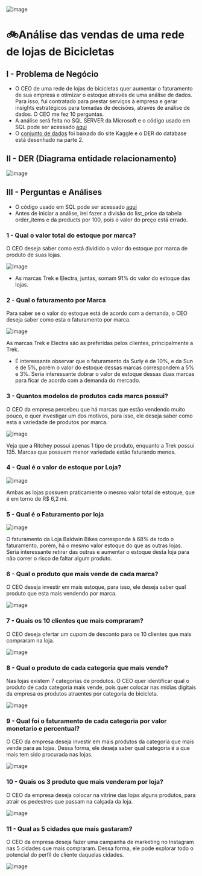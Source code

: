 ![image](https://github.com/user-attachments/assets/93e3bca7-ee57-4e28-811b-ea55b4551510)

# 🚲Análise das vendas de uma rede de lojas de Bicicletas

## I - Problema de Negócio
- O CEO de uma rede de lojas de bicicletas quer aumentar o faturamento de sua empresa e otimizar o estoque através de uma análise de dados. Para isso, fui contratado para prestar serviços à empresa e gerar insights estratégicos para tomadas de decisões, através de análise de dados. O CEO me fez 10 perguntas.
- A análise será feita no SQL SERVER da Microsoft e o código usado em SQL pode ser acessado [aqui]()
- O [conjunto de dados](https://www.kaggle.com/datasets/dillonmyrick/bike-store-sample-database) foi baixado do site Kaggle e o DER do database está desenhado na parte 2.



## II - DER (Diagrama entidade relacionamento)

![image](https://github.com/user-attachments/assets/df4ba659-d747-41ed-8fd0-72dc482fae74)





## III - Perguntas e Análises

- O código usado em SQL pode ser acessado [aqui]()
- Antes de iniciar a análise, irei fazer a divisão do list_price da tabela order_items e da products por 100, pois o valor do preço está errado.



### 1 - Qual o valor total do estoque por marca?

O CEO deseja saber como está dividido o valor do estoque por marca de produto de suas lojas.

![image](https://github.com/user-attachments/assets/a9327705-f850-453f-b10c-d75ccb1b2ea1)

- As marcas Trek e Electra, juntas, somam 91% do valor do estoque das lojas.

### 2 - Qual o faturamento por Marca

Para saber se o valor do estoque está de acordo com a demanda, o CEO deseja saber como esta o faturamento por marca.

![image](https://github.com/user-attachments/assets/733b01f1-541b-4c55-b166-80389ba35f10)

As marcas Trek e Electra são as preferidas pelos clientes, principalmente a Trek.
- É interessante observar que o faturamento da Surly é de 10%, e da Sun é de 5%, porém o valor do estoque dessas marcas correspondem a 5% e 3%. Seria interessante dobrar o valor de estoque dessas duas marcas para ficar de acordo com a demanda do mercado.



### 3 - Quantos modelos de produtos cada marca possui?

O CEO da empresa percebeu que há marcas que estão vendendo muito pouco, e quer investigar um dos motivos, para isso, ele deseja saber como esta a variedade de produtos por marca.

![image](https://github.com/user-attachments/assets/5ab42288-434b-49ed-beb8-ff5a0e06dcfe)

Veja que a Ritchey possui apenas 1 tipo de produto, enquanto a Trek possui 135. Marcas que possuem menor variedade estão faturando menos. 


### 4 - Qual é o valor de estoque por Loja?


![image](https://github.com/user-attachments/assets/d8edeec0-bcc5-47a3-a09b-7fc9a51476fe)

Ambas as lojas possuem praticamente o mesmo valor total de estoque, que é em torno de R$ 6,2 mi.



### 5 - Qual é o Faturamento por loja

![image](https://github.com/user-attachments/assets/9fbf7534-fdb9-461c-b28f-a03522a5a4aa)

O faturamento da Loja Baldwin Bikes corresponde à 68% de todo o faturamento, porém, há o mesmo valor estoque do que as outras lojas. Seria interessante retirar das outras e aumentar o estoque desta loja para não correr o risco de faltar algum produto.


### 6 - Qual o produto que mais vende de cada marca?

O CEO deseja investir em mais estoque, para isso, ele deseja saber qual produto que esta mais vendendo por marca.

![image](https://github.com/user-attachments/assets/8ca7c28b-ad76-40c9-b858-e24333c7b9be)




### 7 - Quais os 10 clientes que mais compraram?

O CEO deseja ofertar um cupom de desconto para os 10 clientes que mais compraram na loja.

![image](https://github.com/user-attachments/assets/112ec5a9-7371-403f-9960-5eeae75adbe8)



### 8 - Qual o produto de cada categoria que mais vende?

Nas lojas existem 7 categorias de produtos. O CEO quer identificar qual o produto de cada categoria mais vende, pois quer colocar nas mídias digitais da empresa os produtos atraentes por categoria de bicicleta.

![image](https://github.com/user-attachments/assets/45c8605f-2212-42a9-9935-b36e003555fa)


### 9 - Qual foi o  faturamento de cada categoria por valor monetario e percentual?

O CEO da empresa deseja investir em mais produtos da categoria que mais vende para as lojas. Dessa forma, ele deseja saber qual categoria é a que mais tem sido procurada nas lojas.

![image](https://github.com/user-attachments/assets/46eaaccc-7e42-461e-a22e-04c61a87553e)


### 10 - Quais os 3 produto que mais venderam por loja?
O CEO da empresa deseja colocar na vitrine das lojas alguns produtos, para atrair os pedestres que passam na calçada da loja.

![image](https://github.com/user-attachments/assets/40f1bdfe-b01b-4168-91e9-8c920297ed11)




### 11 - Qual as 5 cidades que mais gastaram?

O CEO da empresa deseja fazer uma campanha de marketing no Instagram nas 5 cidades que mais compraram. Dessa forma, ele pode explorar todo o potencial do perfil de cliente daquelas cidades.

![image](https://github.com/user-attachments/assets/02cd10cc-b540-4d84-b50c-78867f975179)

